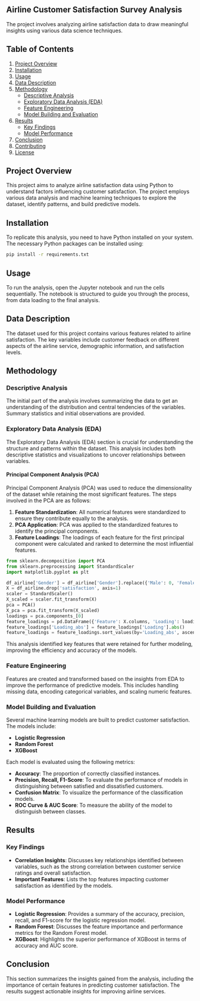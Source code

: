 
## Airline Customer Satisfaction Survey Analysis

The project involves analyzing airline satisfaction data to draw meaningful insights using various data science techniques.

## Table of Contents

1. [Project Overview](#project-overview)
2. [Installation](#installation)
3. [Usage](#usage)
4. [Data Description](#data-description)
5. [Methodology](#methodology)
    - [Descriptive Analysis](#descriptive-analysis)
    - [Exploratory Data Analysis (EDA)](#exploratory-data-analysis-eda)
    - [Feature Engineering](#feature-engineering)
    - [Model Building and Evaluation](#model-building-and-evaluation)
6. [Results](#results)
    - [Key Findings](#key-findings)
    - [Model Performance](#model-performance)
7. [Conclusion](#conclusion)
8. [Contributing](#contributing)
9. [License](#license)

## Project Overview

This project aims to analyze airline satisfaction data using Python to understand factors influencing customer satisfaction. The project employs various data analysis and machine learning techniques to explore the dataset, identify patterns, and build predictive models.

## Installation

To replicate this analysis, you need to have Python installed on your system. The necessary Python packages can be installed using:

```bash
pip install -r requirements.txt
```

## Usage

To run the analysis, open the Jupyter notebook and run the cells sequentially. The notebook is structured to guide you through the process, from data loading to the final analysis.

## Data Description

The dataset used for this project contains various features related to airline satisfaction. The key variables include customer feedback on different aspects of the airline service, demographic information, and satisfaction levels.

## Methodology

### Descriptive Analysis

The initial part of the analysis involves summarizing the data to get an understanding of the distribution and central tendencies of the variables. Summary statistics and initial observations are provided.

### Exploratory Data Analysis (EDA)

The Exploratory Data Analysis (EDA) section is crucial for understanding the structure and patterns within the dataset. This analysis includes both descriptive statistics and visualizations to uncover relationships between variables.

#### Principal Component Analysis (PCA)

Principal Component Analysis (PCA) was used to reduce the dimensionality of the dataset while retaining the most significant features. The steps involved in the PCA are as follows:

1. **Feature Standardization**: All numerical features were standardized to ensure they contribute equally to the analysis.
2. **PCA Application**: PCA was applied to the standardized features to identify the principal components.
3. **Feature Loadings**: The loadings of each feature for the first principal component were calculated and ranked to determine the most influential features.

```python
from sklearn.decomposition import PCA
from sklearn.preprocessing import StandardScaler
import matplotlib.pyplot as plt

df_airline['Gender'] = df_airline['Gender'].replace({'Male': 0, 'Female': 1})
X = df_airline.drop('satisfaction', axis=1)
scaler = StandardScaler()
X_scaled = scaler.fit_transform(X)
pca = PCA()
X_pca = pca.fit_transform(X_scaled)
loadings = pca.components_[0]
feature_loadings = pd.DataFrame({'Feature': X.columns, 'Loading': loadings})
feature_loadings['Loading_abs'] = feature_loadings['Loading'].abs()
feature_loadings = feature_loadings.sort_values(by='Loading_abs', ascending=False)
```

This analysis identified key features that were retained for further modeling, improving the efficiency and accuracy of the models.

### Feature Engineering

Features are created and transformed based on the insights from EDA to improve the performance of predictive models. This includes handling missing data, encoding categorical variables, and scaling numeric features.

### Model Building and Evaluation

Several machine learning models are built to predict customer satisfaction. The models include:

- **Logistic Regression**
- **Random Forest**
- **XGBoost**

Each model is evaluated using the following metrics:

- **Accuracy**: The proportion of correctly classified instances.
- **Precision, Recall, F1-Score**: To evaluate the performance of models in distinguishing between satisfied and dissatisfied customers.
- **Confusion Matrix**: To visualize the performance of the classification models.
- **ROC Curve & AUC Score**: To measure the ability of the model to distinguish between classes.

## Results

### Key Findings

- **Correlation Insights**: Discusses key relationships identified between variables, such as the strong correlation between customer service ratings and overall satisfaction.
- **Important Features**: Lists the top features impacting customer satisfaction as identified by the models.

### Model Performance

- **Logistic Regression**: Provides a summary of the accuracy, precision, recall, and F1-score for the logistic regression model.
- **Random Forest**: Discusses the feature importance and performance metrics for the Random Forest model.
- **XGBoost**: Highlights the superior performance of XGBoost in terms of accuracy and AUC score.

## Conclusion

This section summarizes the insights gained from the analysis, including the importance of certain features in predicting customer satisfaction. The results suggest actionable insights for improving airline services.
